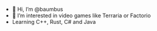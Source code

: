 - 👋 Hi, I’m @baumbus
- 👀 I’m interested in video games like Terraria or Factorio
- Learning C++, Rust, C# and Java

<!---
ManOfGaming127/ManOfGaming127 is a ✨ special ✨ repository because its `README.md` (this file) appears on your GitHub profile.
You can click the Preview link to take a look at your changes.
--->
